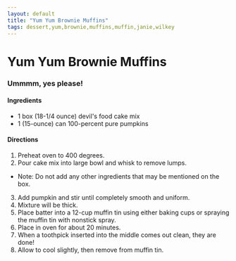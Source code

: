 ```yaml
---
layout: default
title: "Yum Yum Brownie Muffins"
tags: dessert,yum,brownie,muffins,muffin,janie,wilkey
---
```

# Yum Yum Brownie Muffins

### Ummmm, yes please!

#### Ingredients
- 1 box (18-1/4 ounce) devil's food cake mix
- 1 (15-ounce) can 100-percent pure pumpkins

#### Directions
1. Preheat oven to 400 degrees.
2. Pour cake mix into large bowl and whisk to remove lumps. 
  * Note: Do not add any other ingredients that may be mentioned on the box.
3. Add pumpkin and stir until completely smooth and uniform. 
4. Mixture will be thick.
5. Place batter into a 12-cup muffin tin using either baking cups or spraying the muffin tin with nonstick spray. 
6. Place in oven for about 20 minutes. 
7. When a toothpick inserted into the middle comes out clean, they are done! 
8. Allow to cool slightly, then remove from muffin tin.
